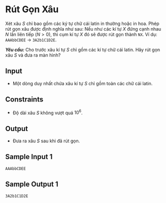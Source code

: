 # Rút Gọn Xâu

Xét xâu $S$ chỉ bao gồm các ký tự chữ cái latin in thường hoặc in hoa. Phép rút gọn xâu được định nghĩa như sau: Nếu như các kí tự $X$ đứng cạnh nhau $N$ lần liên tiếp $(N > 0),$ thì cụm kí tự $X$ đó sẽ được rút gọn thành `NX`. Ví dụ: `AAAbbCDEE` $\rightarrow$ `3A2b1C1D2E`.

***Yêu cầu:*** Cho trước xâu kí tự $S$ chỉ gồm các kí tự chữ cái latin. Hãy rút gọn xâu $S$ và đưa ra màn hình?

## Input

- Một dòng duy nhất chứa xâu kí tự $S$ chỉ gồm toàn các chữ cái latin.

## Constraints

- Độ dài xâu $S$ không vượt quá $10^6$.

## Output

- Đưa ra xâu $S$ sau khi đã rút gọn.

## Sample Input 1

```
AAAbbCDEE
```

## Sample Output 1

```
3A2b1C1D2E
```

